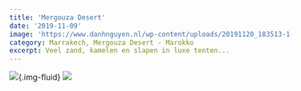```yaml
---
title: 'Mergouza Desert'
date: '2019-11-09'
image: 'https://www.danhnguyen.nl/wp-content/uploads/20191120_183513-1-scaled.jpg'
category: Marrakech, Mergouza Desert - Marokko
excerpt: Veel zand, kamelen en slapen in luxe tenten...
---
```


![](https://www.danhnguyen.nl/wp-content/uploads/20191120_183513-1-scaled.jpg){.img-fluid}
![](https://www.danhnguyen.nl/wp-content/uploads/Screenshot_2020-05-25_at_16.39.36.b15dca4.edc09dde7067f649625bc3bb960449e3-1.png)
